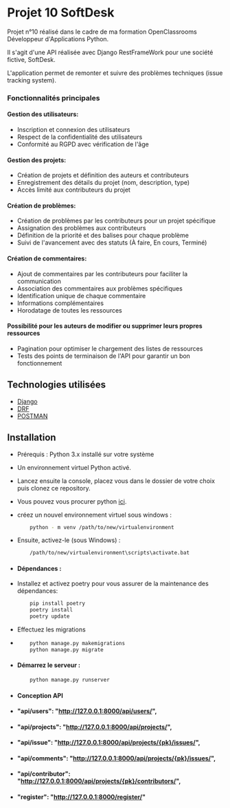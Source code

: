# Projet 10 SoftDesk

Projet n°10 réalisé dans le cadre de ma formation OpenClassrooms Développeur d'Applications Python.

Il s'agit d'une API réalisée avec Django RestFrameWork pour une société fictive, SoftDesk.

L'application permet de remonter et suivre des problèmes techniques (issue tracking system).

### Fonctionnalités principales

#### Gestion des utilisateurs:

* Inscription et connexion des utilisateurs
* Respect de la confidentialité des utilisateurs
* Conformité au RGPD avec vérification de l'âge

#### Gestion des projets:

* Création de projets et définition des auteurs et contributeurs
* Enregistrement des détails du projet (nom, description, type)
* Accès limité aux contributeurs du projet

#### Création de problèmes:

* Création de problèmes par les contributeurs pour un projet spécifique
* Assignation des problèmes aux contributeurs
* Définition de la priorité et des balises pour chaque problème
* Suivi de l'avancement avec des statuts (À faire, En cours, Terminé)

#### Création de commentaires:

* Ajout de commentaires par les contributeurs pour faciliter la communication
* Association des commentaires aux problèmes spécifiques
* Identification unique de chaque commentaire
* Informations complémentaires
* Horodatage de toutes les ressources

#### Possibilité pour les auteurs de modifier ou supprimer leurs propres ressources

* Pagination pour optimiser le chargement des listes de ressources
* Tests des points de terminaison de l'API pour garantir un bon fonctionnement

## Technologies utilisées
* [Django](https://www.djangoproject.com/)
* [DRF](https://wwww.django-rest-framework.org/)
* [POSTMAN](https://www.postman.com/)

## Installation
* Prérequis : Python 3.x installé sur votre système
* Un environnement virtuel Python activé.

* Lancez ensuite la console, placez vous dans le dossier de votre choix puis clonez ce repository.
* Vous pouvez vous procurer python [ici](https://www.python.org").
* créez un nouvel environnement virtuel sous windows :
    ```bash
        python - m venv /path/to/new/virtualenvironment
     ```
* Ensuite, activez-le (sous Windows) :
    ```bash
        /path/to/new/virtualenvironment\scripts\activate.bat
    ```

* #### Dépendances :
 * Installez et activez poetry pour vous assurer de la maintenance des dépendances:

    ```bash
        pip install poetry
        poetry install
        poetry update
    ```
* Effectuez les migrations
* 
   ```bash
       python manage.py makemigrations
       python manage.py migrate
   ```

* #### Démarrez le serveur :
    ```bash
        python manage.py runserver
    ```
* #### Conception API

* #### "api/users": "http://127.0.0.1:8000/api/users/",
* #### "api/projects": "http://127.0.0.1:8000/api/projects/",
* #### "api/issue": "http://127.0.0.1:8000/api/projects/{pk}/issues/",
* #### "api/comments": "http://127.0.0.1:8000/api/projects/{pk}/issues/",
* #### "api/contributor": "http://127.0.0.1:8000/api/projects/{pk}/contributors/",
* #### "register": "http://127.0.0.1:8000/register/"
